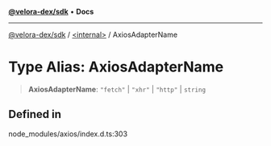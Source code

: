 [**@velora-dex/sdk**](../../README.md) • **Docs**

***

[@velora-dex/sdk](../../globals.md) / [\<internal\>](../README.md) / AxiosAdapterName

# Type Alias: AxiosAdapterName

> **AxiosAdapterName**: `"fetch"` \| `"xhr"` \| `"http"` \| `string`

## Defined in

node\_modules/axios/index.d.ts:303
